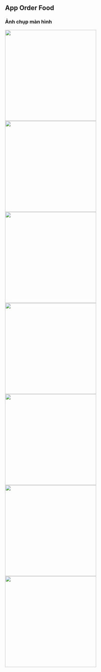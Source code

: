 ## App Order Food
### Ảnh chụp màn hình
<img src="screenshot/sc0.jpg" width="300">
<img src="screenshot/sc1.jpg" width="300">
<img src="screenshot/sc2.jpg" width="300">
<img src="screenshot/sc3.jpg" width="300">
<img src="screenshot/sc4.jpg" width="300">
<img src="screenshot/sc5.jpg" width="300">
<img src="screenshot/sc6.jpg" width="300">
